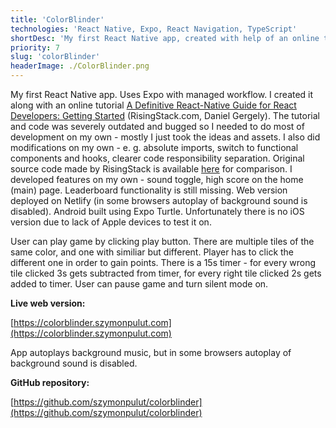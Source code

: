 ```yaml
---
title: 'ColorBlinder'
technologies: 'React Native, Expo, React Navigation, TypeScript'
shortDesc: 'My first React Native app, created with help of an online tutorial, but extensively further developed on my own.'
priority: 7
slug: 'colorBlinder'
headerImage: ./ColorBlinder.png
---
```


My first React Native app. Uses Expo with managed workflow. I created it along with an online tutorial [A Definitive React-Native Guide for React Developers: Getting Started](https://blog.risingstack.com/a-definitive-react-native-guide-for-react-developers/) (RisingStack.com, Daniel Gergely). The tutorial and code was severely outdated and bugged so I needed to do most of development on my own - mostly I just took the ideas and assets. I also did modifications on my own - e. g. absolute imports, switch to functional components and hooks, clearer code responsibility separation. Original source code made by RisingStack is available [here](https://github.com/RisingStack/colorblinder) for comparison. I developed features on my own - sound toggle, high score on the home (main) page. Leaderboard functionality is still missing. Web version deployed on Netlify (in some browsers autoplay of background sound is disabled). Android built using Expo Turtle. Unfortunately there is no iOS version due to lack of Apple devices to test it on.

User can play game by clicking play button. There are multiple tiles of the same color, and one with similiar but different. Player has to click the different one in order to gain points. There is a 15s timer - for every wrong tile clicked 3s gets subtracted from timer, for every right tile clicked 2s gets added to timer. User can pause game and turn silent mode on.

**Live web version:**

[https://colorblinder.szymonpulut.com](https://colorblinder.szymonpulut.com)

App autoplays background music, but in some browsers autoplay of background sound is disabled.

**GitHub repository:**

[https://github.com/szymonpulut/colorblinder](https://github.com/szymonpulut/colorblinder)
